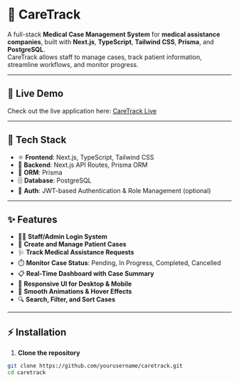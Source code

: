 # 🏥 CareTrack

A full-stack **Medical Case Management System** for **medical assistance companies**, built with **Next.js**, **TypeScript**, **Tailwind CSS**, **Prisma**, and **PostgreSQL**.  
CareTrack allows staff to manage cases, track patient information, streamline workflows, and monitor progress.

---

## 🔗 Live Demo

Check out the live application here: [CareTrack Live](https://caretrack-using-next-js-tailwind-cs-one.vercel.app/)

---

## 🔧 Tech Stack

- ⚛️ **Frontend**: Next.js, TypeScript, Tailwind CSS  
- 🚀 **Backend**: Next.js API Routes, Prisma ORM  
- 🧩 **ORM**: Prisma  
- 🗄️ **Database**: PostgreSQL  
- 🔐 **Auth**: JWT-based Authentication & Role Management (optional)

---

## ✨ Features

- 🧑‍⚕️ **Staff/Admin Login System**  
- 📝 **Create and Manage Patient Cases**  
- 🩺 **Track Medical Assistance Requests**  
- ⏱️ **Monitor Case Status**: Pending, In Progress, Completed, Cancelled  
- 📋 **Real-Time Dashboard with Case Summary**  
- 📱 **Responsive UI for Desktop & Mobile**  
- 🎨 **Smooth Animations & Hover Effects**  
- 🔍 **Search, Filter, and Sort Cases**

---

## ⚡ Installation

1. **Clone the repository**  

```bash
git clone https://github.com/yourusername/caretrack.git
cd caretrack
